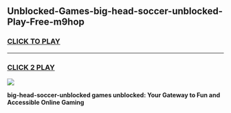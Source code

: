 
## Unblocked-Games-big-head-soccer-unblocked-Play-Free-m9hop
<h3>
<a href="https://premium76.site?title=big-head-soccer-unblocked&ref=20M">CLICK TO PLAY</a></h3>
<hr>

<h3>
<a href="https://premium76.site?title=big-head-soccer-unblocked&ref=20M">CLICK 2 PLAY</a>
  
</h3>

<a href="https://premium76.site?title=big-head-soccer-unblocked&ref=19M"><img src="https://clearcache.store/games.png"></a>


**big-head-soccer-unblocked games unblocked: Your Gateway to Fun and Accessible Online Gaming**
